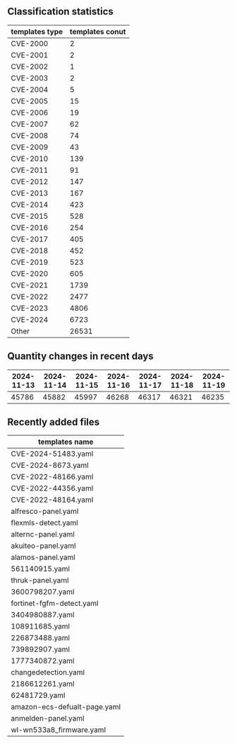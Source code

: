## Classification statistics
| templates type | templates conut | 
| --- | --- |
| CVE-2000 | 2 |
| CVE-2001 | 2 |
| CVE-2002 | 1 |
| CVE-2003 | 2 |
| CVE-2004 | 5 |
| CVE-2005 | 15 |
| CVE-2006 | 19 |
| CVE-2007 | 62 |
| CVE-2008 | 74 |
| CVE-2009 | 43 |
| CVE-2010 | 139 |
| CVE-2011 | 91 |
| CVE-2012 | 147 |
| CVE-2013 | 167 |
| CVE-2014 | 423 |
| CVE-2015 | 528 |
| CVE-2016 | 254 |
| CVE-2017 | 405 |
| CVE-2018 | 452 |
| CVE-2019 | 523 |
| CVE-2020 | 605 |
| CVE-2021 | 1739 |
| CVE-2022 | 2477 |
| CVE-2023 | 4806 |
| CVE-2024 | 6723 |
| Other | 26531 |
## Quantity changes in recent days
|2024-11-13 | 2024-11-14 | 2024-11-15 | 2024-11-16 | 2024-11-17 | 2024-11-18 | 2024-11-19|
|--- | ------ | ------ | ------ | ------ | ------ | ---|
|45786 | 45882 | 45997 | 46268 | 46317 | 46321 | 46235|
## Recently added files
| templates name | 
| --- |
| CVE-2024-51483.yaml |
| CVE-2024-8673.yaml |
| CVE-2022-48166.yaml |
| CVE-2022-44356.yaml |
| CVE-2022-48164.yaml |
| alfresco-panel.yaml |
| flexmls-detect.yaml |
| alternc-panel.yaml |
| akuiteo-panel.yaml |
| alamos-panel.yaml |
| 561140915.yaml |
| thruk-panel.yaml |
| 3600798207.yaml |
| fortinet-fgfm-detect.yaml |
| 3404980887.yaml |
| 108911685.yaml |
| 226873488.yaml |
| 739892907.yaml |
| 1777340872.yaml |
| changedetection.yaml |
| 2186612261.yaml |
| 62481729.yaml |
| amazon-ecs-defualt-page.yaml |
| anmelden-panel.yaml |
| wl-wn533a8_firmware.yaml |
